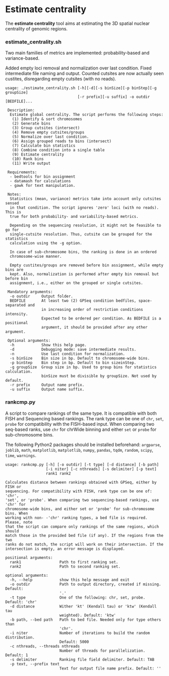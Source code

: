Estimate centrality
===

The **estimate centrality** tool aims at estimating the 3D spatial nuclear centrality of genomic regions.

### estimate_centrality.sh

Two main families of metrics are implemented: probability-based and variance-based.

Added empty loci removal and normalization over last condition. Fixed intermediate file naming and output. Counted cutsites are now actually seen custites, disregarding empty cutsites (with no reads).

```
usage: ./estimate_centrality.sh [-h][-d][-s binSize][-p binStep][-g groupSize]
                                [-r prefix][-u suffix] -o outdir [BEDFILE]...

 Description:
  Estimate global centrality. The script performs the following steps:
   (1) Identify & sort chromosomes
   (2) Generate bins
   (3) Group cutsites (intersect)
   (4) Remove empty cutsites/groups
   (5) Normalize over last condition.
   (6) Assign grouped reads to bins (intersect)
   (7) Calculate bin statistics
   (8) Combine condition into a single table
   (9) Estimate centrality
   (10) Rank bins
   (11) Write output
 
 Requirements:
  - bedtools for bin assignment
  - datamash for calculations
  - gawk for text manipulation.

 Notes:
  Statistics (mean, variance) metrics take into account only cutsites sensed
  in that condition. The script ignores 'zero' loci (with no reads). This is
  true for both probability- and variability-based metrics.

  Depending on the sequencing resolution, it might not be feasible to go for
  single-cutsite resolution. Thus, cutsite can be grouped for the statistics
  calculation using the -g option.

  In case of sub-chromosome bins, the ranking is done in an ordered
  chromosome-wise manner.

  Empty custites/groups are removed before bin assignment, while empty bins are
  kept. Also, normalization is performed after empty bin removal but before bin
  assignment, i.e., either on the grouped or single cutsites.

 Mandatory arguments:
  -o outdir     Output folder.
  BEDFILE       At least two (2) GPSeq condition bedfiles, space-separated and
                in increasing order of restriction conditions intensity.
                Expected to be ordered per condition. As BEDFILE is a positional
                argument, it should be provided after any other argument.

 Optional arguments:
  -h            Show this help page.
  -d            Debugging mode: save intermediate results.
  -n            Use last condition for normalization.
  -s binSize    Bin size in bp. Default to chromosome-wide bins.
  -p binStep    Bin step in bp. Default to bin sizeinStep.
  -g groupSize  Group size in bp. Used to group bins for statistics calculation.
                binSize must be divisible by groupSize. Not used by default.
  -r prefix     Output name prefix.
  -u suffix     Output name suffix.
```

### rankcmp.py

A script to compare rankings of the same type. It is compatible with both FISH and Sequencing based rankings. The rank type can be one of `chr`, `set`, `probe` for compatibility with the FISH-based input. When comparing two seq-based ranks, use `chr` for chrWide binning and either `set` or `probe` for sub-chromosome bins.

The following Python2 packages should be installed beforehand: `argparse`, `joblib`, `math`, `matplotlib`, `matplotlib`, `numpy`, `pandas`, `tqdm`, `random`, `scipy`, `time`, `warnings`.

```
usage: rankcmp.py [-h] [-o outdir] [-t type] [-d distance] [-b path]
                  [-i niter] [-c nthreads] [-s delimiter] [-p text]
                  rank1 rank2

Calculates distance between rankings obtained with GPSeq, either by FISH or
sequencing. For compatibility with FISH, rank type can be one of: 'chr',
'set', or 'probe'. When comparing two sequencing-based rankings, use 'chr' for
chromosome-wide bins, and either set or 'probe' for sub-chromosome bins. When
working with non- -'chr' ranking types, a bed file is required. Please, note
that the script can compare only rankings of the same regions, which should
match those in the provided bed file (if any). If the regions from the two
ranks do not match, the script will work on their intersection. If the
intersection is empty, an error message is displayed.

positional arguments:
  rank1                 Path to first ranking set.
  rank2                 Path to second ranking set.

optional arguments:
  -h, --help            show this help message and exit
  -o outdir             Path to output directory, created if missing. Default:
                        '.'
  -t type               One of the following: chr, set, probe. Default: 'chr'
  -d distance           Wither 'kt' (Kendall tau) or 'ktw' (Kendall tau
                        weighted). Default: 'ktw'
  -b path, --bed path   Path to bed file. Needed only for type others than
                        'chr'.
  -i niter              Number of iterations to build the random distribution.
                        Default: 5000
  -c nthreads, --threads nthreads
                        Number of threads for parallelization. Default: 1
  -s delimiter          Ranking file field delimiter. Default: TAB
  -p text, --prefix text
                        Text for output file name prefix. Default: ''
```